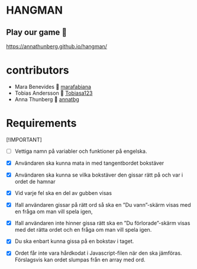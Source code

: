 # HANGMAN

## Play our game :space_invader:

https://annathunberg.github.io/hangman/

# contributors

- Mara Benevides :space_invader: [marafabiana](https://github.com/marafabiana)
- Tobias Andersson :space_invader: [Tobiasa123](https://github.com/Tobiasa123)
- Anna Thunberg :space_invader: [annatbg](https://github.com/annatbg)

# Requirements

[!IMPORTANT]

- [ ] Vettiga namn på variabler och funktioner på engelska.

- [x] Användaren ska kunna mata in med tangentbordet bokstäver

- [x] Användaren ska kunna se vilka bokstäver den gissar rätt på och var i ordet de hamnar

- [x] Vid varje fel ska en del av gubben visas

- [x] Ifall användaren gissar på rätt ord så ska en ”Du vann”-skärm visas med en fråga om man vill spela igen,

- [x] Ifall användaren inte hinner gissa rätt ska en ”Du förlorade”-skärm visas med det rätta ordet och en fråga om man vill spela igen.

- [x] Du ska enbart kunna gissa på en bokstav i taget.

- [x] Ordet får inte vara hårdkodat i Javascript-filen när den ska jämföras. Förslagsvis kan ordet slumpas från en array med ord.

